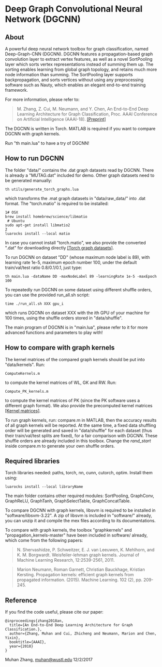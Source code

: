 Deep Graph Convolutional Neural Network (DGCNN)
===============================================

About
-----

A powerful deep neural network toolbox for graph classification, named Deep-Graph-CNN (DGCNN). DGCNN features a propagation-based graph convolution layer to extract vertex features, as well as a novel SortPooling layer which sorts vertex representations instead of summing them up. The sorting enables learning from global graph topology, and retains much more node information than summing. The SortPooling layer supports backpropagation, and sorts vertices without using any preprocessing software such as Nauty, which enables an elegant end-to-end training framework.

For more information, please refer to:
> M. Zhang,  Z. Cui,  M. Neumann,  and Y. Chen,  An End-to-End Deep Learning Architecture for
Graph Classification,  Proc. AAAI Conference on Artificial Intelligence (AAAI-18). [\[Preprint\]](http://www.cse.wustl.edu/~muhan/papers/AAAI_2018_DGGNN.pdf)

The DGCNN is written in Torch. MATLAB is required if you want to compare DGCNN with graph kernels.

Run "th main.lua" to have a try of DGCNN!

How to run DGCNN
----------------

The folder "data/" contains the .dat graph datasets read by DGCNN. There is already a "MUTAG.dat" included for demo. Other graph datasets need to be generated manually:

    th utils/generate_torch_graphs.lua

which transforms the .mat graph datasets in "data/raw_data/" into .dat format. The "torch.matio" is required to be installed:

    1# OSX
    brew install homebrew/science/libmatio
     # Ubuntu
    sudo apt-get install libmatio2
    2
    luarocks install --local matio

In case you cannot install "torch.matio", we also provide the converted ".dat" for downloading directly [\[Torch graph datasets\]](https://drive.google.com/open?id=1vx19a8UTfj7vboafaoRtgIFv-dIqvhxl).

To run DGCNN on dataset "DD" (whose maximum node label is 89), with learning rate 1e-5, maximum epoch number 100, under the default train/val/test ratio 0.8/0.1/0.1, just type:

    th main.lua -dataName DD -maxNodeLabel 89 -learningRate 1e-5 -maxEpoch 100

To repeatedly run DGCNN on some dataset using different shuffle orders, you can use the provided run_all.sh script:

    time ./run_all.sh XXX gpu_i

which runs DGCNN on dataset XXX with the ith GPU of your machine for 100 times, using the shuffle orders stored in "data/shuffle".

The main program of DGCNN is in "main.lua", please refer to it for more advanced functions and parameters to play with!

How to compare with graph kernels
---------------------------------

The kernel matrices of the compared graph kernels should be put into "data/kernels". Run: 

    ComputeKernels.m

to compute the kernel matrices of WL, GK and RW. Run:
    
    Compute_PK_kernels.m

to compute the kernel matrices of PK (since the PK software uses a different graph format). We also provide the precomputed kernel matrices [\[Kernel matrices\]](https://drive.google.com/open?id=1TneR7RJtRioFcceiIaP6njeKppVbeFFC).

To run graph kernels, run: compare.m in MATLAB, then the accuracy results of all graph kernels will be reported. At the same time, a fixed data shuffling order will be generated and saved in "data/shuffle" for each dataset (thus their train/val/test splits are fixed), for a fair comparison with DGCNN. These shuffle orders are already included in this toolbox. Change the *rand_start* inside compare.m to generate your own shuffle orders.

Required libraries
------------------

Torch libraries needed: paths, torch, nn, cunn, cutorch, optim. Install them using:

    luarocks install --local libraryName

The main folder contains other required modules: SortPooling, GraphConv, GraphReLU, GraphTanh, GraphSelectTable, GraphConcatTable.

To compare DGCNN with graph kernels, libsvm is required to be installed in "software/libsvm-3.22". A zip of libsvm is included in "software/" already, you can unzip it and compile the mex files according to its documentations.

To compare with graph kernels, the toolbox "graphkernels" and "propagation_kernels-master" have been included in software/ already, which come from the following papers:

> N. Shervashidze, P. Schweitzer, E. J. van Leeuwen, K. Mehlhorn, and K. M. Borgwardt.
Weisfeiler-lehman graph kernels. Journal of Machine Learning Research, 12:2539-2561, 2011.

> Marion Neumann, Roman Garnett, Christian Bauckhage, Kristian Kersting.
Propagation kernels: efficient graph kernels from propagated information. (2015). Machine Learning. 102 (2), pp. 209-245. 

Reference
---------

If you find the code useful, please cite our paper:

    @inproceedings{zhang2018an,
      title={An End-to-End Deep Learning Architecture for Graph Classification.},
      author={Zhang, Muhan and Cui, Zhicheng and Neumann, Marion and Chen, Yixin},
      booktitle={AAAI},
      year={2018}
    }

Muhan Zhang, muhan@wustl.edu
12/2/2017
